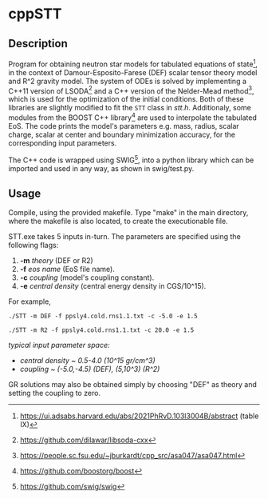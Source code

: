 # cppSTT

## Description

Program for obtaining neutron star models for tabulated equations of state[^1], in the context of Damour-Esposito-Farese (DEF) scalar tensor theory model and R^2 gravity model. The system of ODEs is solved by implementing a C++11 version of LSODA[^2] and a C++ version of the Nelder-Mead method[^3], which is used for the optimization of the initial conditions. Both of these libraries are slightly modified to fit the ```STT``` class in *stt.h*. Additionaly, some modules from the BOOST C++ library[^4] are used to interpolate the tabulated EoS. The code prints the model's parameters e.g. mass, radius, scalar charge, scalar at center and boundary minimization accuracy, for the corresponding input parameters.

The C++ code is wrapped using SWIG[^5], into a python library which can be imported and used in any way, as shown in swig/test.py.

## Usage

Compile, using the provided makefile. Type "make" in the main directory, where the makefile is also located, to create the executionable file.

STT.exe takes 5 inputs in-turn. The parameters are specified using the following flags:

1. **-m** *theory* (DEF or R2)
2. **-f** *eos name* (EoS file name).
3. **-c** *coupling* (model's coupling constant).
4. **-e** *central density* (central energy density in CGS/10^15).

For example,

```
./STT -m DEF -f ppsly4.cold.rns1.1.txt -c -5.0 -e 1.5
```
```
./STT -m R2 -f ppsly4.cold.rns1.1.txt -c 20.0 -e 1.5
```
*typical input parameter space:*
   - *central density ~ 0.5-4.0 (10^15 gr/cm^3)*
   - *coupling ~ (-5.0,-4.5) (DEF), (5,10^3) (R^2)*

GR solutions may also be obtained simply by choosing "DEF" as theory and setting the coupling to zero.

[^1]:https://ui.adsabs.harvard.edu/abs/2021PhRvD.103l3004B/abstract (table IX)
[^2]:https://github.com/dilawar/libsoda-cxx
[^3]:https://people.sc.fsu.edu/~jburkardt/cpp_src/asa047/asa047.html
[^4]:https://github.com/boostorg/boost
[^5]:https://github.com/swig/swig
